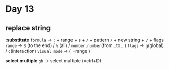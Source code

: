 <!--
 * @Author: Ada J
 * @Date: 2022-06-16 22:29:51
 * @LastEditTime: 2022-06-16 23:16:22
 * @Description: 
-->

# Day 13
## replace string
**:substitute**
`formula` -> `:` + range  + `s` + `/` + pattern `/` + new string + `/` + flags
`range` -> `$` (to the end) / `%` (all) / `number,number`(from...to...)
`flags` -> `g`(global) / `c`(interaction)
`visual mode` -> ( =range ) 

**select multiple**
`gb` -> select multiple (=ctrl+D)

